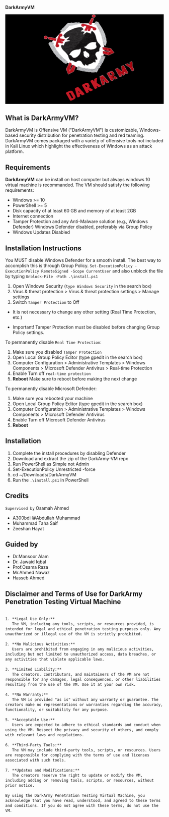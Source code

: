__DarkArmyVM__

![GitHub Logo](https://github.com/A300bdi/DarkArmyVM/blob/main/Dark_Army-red-f.jpg)

__What is DarkArmyVM?__
---
DarkArmyVM is Offensive VM ("DarkArmyVM") is customizable, Windows-based security distribution for penetration testing and red teaming. DarkArmyVM comes packaged with a variety of offensive tools not included in Kali Linux which highlight the effectiveness of Windows as an attack platform.

__Requirements__
---
__DarkArmyVM__ can be install on host computer but always windows 10 virtual machine is recommanded. The VM should satisfy the following requirements:

+ Windows >= 10
+ PowerShell >= 5
+ Disk capacity of at least 60 GB and memory of at least 2GB
+ Internet connection
+ Tamper Protection and any Anti-Malware solution (e.g., Windows Defender) Windows Defender disabled, preferably via Group Policy
+ Windows Updates Disabled

__Installation Instructions__
----
You MUST disable Windows Defender for a smooth install. The best way to accomplish this is through Group Policy.
```Set-ExecutionPolicy -ExecutionPolicy RemoteSigned -Scope CurrentUser```
and also unblock the file by typing ```Unblock-File -Path .\install.ps1```

1. Open Windows Security (```type Windows Security``` in the search box)
2. Virus & threat protection > Virus & threat protection settings > Manage settings
3. Switch ```Tamper Protection``` to Off
 +  It is not necessary to change any other setting (Real Time Protection, etc.)

 + Important! Tamper Protection must be disabled before changing Group Policy settings.

To permanently disable ```Real Time Protection```:

1. Make sure you disabled ```Tamper Protection```
2. Open Local Group Policy Editor (type gpedit in the search box)
3. Computer Configuration > Administrative Templates > Windows Components > Microsoft Defender Antivirus > Real-time Protection
4. Enable Turn off ```real-time protection```
5. __Reboot__
Make sure to reboot before making the next change

To permanently disable Microsoft Defender:

1. Make sure you rebooted your machine
2. Open Local Group Policy Editor (type gpedit in the search box)
3. Computer Configuration > Administrative Templates > Windows Components > Microsoft Defender Antivirus
4. Enable Turn off Microsoft Defender Antivirus
5. __Reboot__

__Installation__
---
1. Complete the install procedures by disabling Defender
2. Download and extract the zip of the DarkArmy-VM repo
3. Run PowerShell as Simple not Admin 
4. Set-ExecutionPolicy Unrestricted -force
5. cd ~/Downloads/DarkArmyVM
6. Run the ```.\install.ps1``` in PowerShell

__Credits__
---
```Supervised by``` Osamah Ahmed
+ A300bdi @Abdullah Muhammad
+ Muhammad Taha Saif
+ Zeeshan Hayat


Guided by
---
+ Dr.Mansoor Alam
+ Dr. Jawaid Iqbal
+ Prof.Osama Raza
+ Mr.Ahmed Nawaz
+ Hasseb Ahmed

__Disclaimer and Terms of Use for DarkArmy Penetration Testing Virtual Machine__
---

`````` By using the DarkArmy Penetration Testing Virtual Machine ("the VM"), you agree to the following terms and conditions:

1. **Legal Use Only:**
   The VM, including any tools, scripts, or resources provided, is intended for legal and ethical penetration testing purposes only. Any unauthorized or illegal use of the VM is strictly prohibited.

2. **No Malicious Activities:**
   Users are prohibited from engaging in any malicious activities, including but not limited to unauthorized access, data breaches, or any activities that violate applicable laws.

3. **Limited Liability:**
   The creators, contributors, and maintainers of the VM are not responsible for any damages, legal consequences, or other liabilities resulting from the use of the VM. Use it at your own risk.

4. **No Warranty:**
   The VM is provided "as is" without any warranty or guarantee. The creators make no representations or warranties regarding the accuracy, functionality, or suitability for any purpose.

5. **Acceptable Use:**
   Users are expected to adhere to ethical standards and conduct when using the VM. Respect the privacy and security of others, and comply with relevant laws and regulations.

6. **Third-Party Tools:**
   The VM may include third-party tools, scripts, or resources. Users are responsible for complying with the terms of use and licenses associated with such tools.

7. **Updates and Modifications:**
   The creators reserve the right to update or modify the VM, including adding or removing tools, scripts, or resources, without prior notice.

By using the DarkArmy Penetration Testing Virtual Machine, you acknowledge that you have read, understood, and agreed to these terms and conditions. If you do not agree with these terms, do not use the VM.


